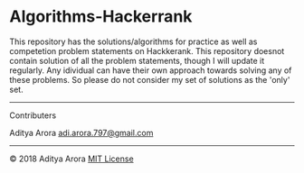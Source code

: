 # Algorithms-Hackerrank
This repository has the solutions/algorithms for practice as well as competetion problem statements on Hackkerank. This repository doesnot contain solution of all the problem statements, though I will update it regularly.
Any idividual can have their own approach towards solving any of these problems. So please do not consider my set of solutions as the 'only' set.

------------------------------------------------------------------------------------------------------------------------------------------

Contributers

Aditya Arora adi.arora.797@gmail.com

------------------------------------------------------------------------------------------------------------------------------------------

© 2018 Aditya Arora [MIT License](LICENSE)
